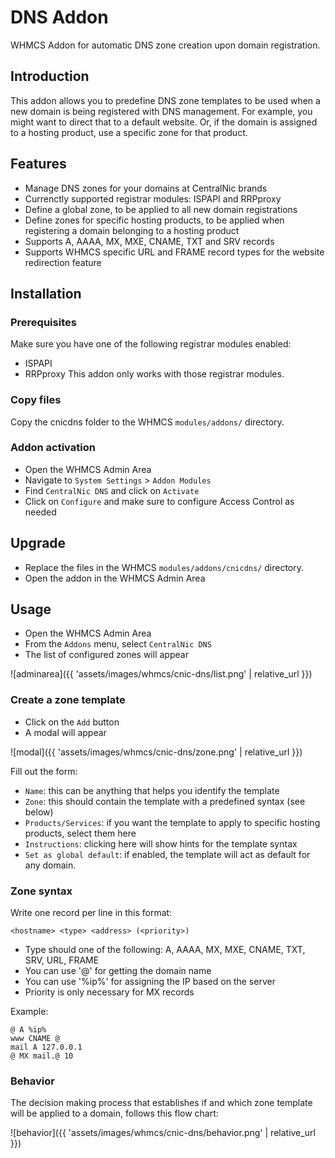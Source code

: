 # DNS Addon

WHMCS Addon for automatic DNS zone creation upon domain registration.

## Introduction

This addon allows you to predefine DNS zone templates to be used when a new domain is being registered with DNS management.
For example, you might want to direct that to a default website. Or, if the domain is assigned to a hosting product, use a specific zone for that product.

## Features

* Manage DNS zones for your domains at CentralNic brands
* Currenctly supported registrar modules: ISPAPI and RRPproxy
* Define a global zone, to be applied to all new domain registrations
* Define zones for specific hosting products, to be applied when registering a domain belonging to a hosting product
* Supports A, AAAA, MX, MXE, CNAME, TXT and SRV records
* Supports WHMCS specific URL and FRAME record types for the website redirection feature

## Installation

### Prerequisites

Make sure you have one of the following registrar modules enabled:

* ISPAPI
* RRPproxy
This addon only works with those registrar modules.

### Copy files

Copy the cnicdns folder to the WHMCS `modules/addons/` directory.

### Addon activation

* Open the WHMCS Admin Area
* Navigate to `System Settings` > `Addon Modules`
* Find `CentralNic DNS` and click on `Activate`
* Click on `Configure` and make sure to configure Access Control as needed

## Upgrade

* Replace the files in the WHMCS `modules/addons/cnicdns/` directory.
* Open the addon in the WHMCS Admin Area

## Usage

* Open the WHMCS Admin Area
* From the `Addons` menu, select `CentralNic DNS`
* The list of configured zones will appear

![adminarea]({{ 'assets/images/whmcs/cnic-dns/list.png' | relative_url }})

### Create a zone template

* Click on the `Add` button
* A modal will appear

![modal]({{ 'assets/images/whmcs/cnic-dns/zone.png' | relative_url }})

Fill out the form:

* `Name`: this can be anything that helps you identify the template
* `Zone`: this should contain the template with a predefined syntax (see below)
* `Products/Services`: if you want the template to apply to specific hosting products, select them here
* `Instructions`: clicking here will show hints for the template syntax
* `Set as global default`: if enabled, the template will act as default for any domain.

### Zone syntax

Write one record per line in this format:

```
<hostname> <type> <address> (<priority>)
```

* Type should one of the following:
  A, AAAA, MX, MXE, CNAME, TXT, SRV, URL, FRAME
* You can use '@' for getting the domain name
* You can use '%ip%' for assigning the IP based on the server
* Priority is only necessary for MX records

Example:

```
@ A %ip%
www CNAME @
mail A 127.0.0.1
@ MX mail.@ 10
```

### Behavior

The decision making process that establishes if and which zone template will be applied to a domain, follows this flow chart:

![behavior]({{ 'assets/images/whmcs/cnic-dns/behavior.png' | relative_url }})
